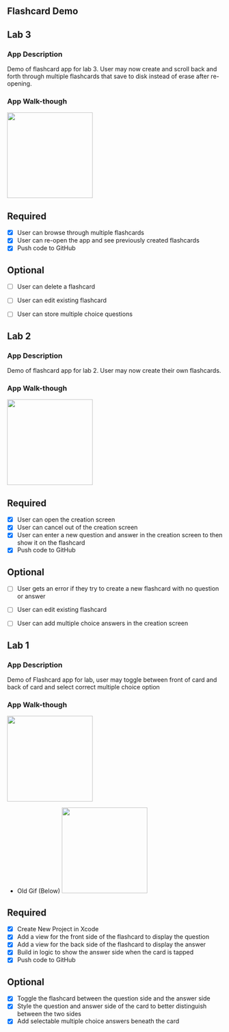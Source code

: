 ## Flashcard Demo

## Lab 3

### App Description
Demo of flashcard app for lab 3. User may now create and scroll back and forth through multiple flashcards that save to disk instead of erase after re-opening.

### App Walk-though

<img src="https://media.giphy.com/media/Jmai3r01SvwzjDUxio/giphy.gif" width=200><br>

## Required
- [x] User can browse through multiple flashcards
- [x] User can re-open the app and see previously created flashcards
- [x] Push code to GitHub
## Optional
- [ ] User can delete a flashcard
- [ ] User can edit existing flashcard
- [ ] User can store multiple choice questions


## Lab 2

### App Description
Demo of flashcard app for lab 2. User may now create their own flashcards.

### App Walk-though

<img src="https://media.giphy.com/media/Quylk3uKNFyLWhdodP/giphy.gif" width=200><br>

## Required
- [x] User can open the creation screen
- [x] User can cancel out of the creation screen
- [x] User can enter a new question and answer in the creation screen to then show it on the flashcard
- [x] Push code to GitHub
## Optional
- [ ] User gets an error if they try to create a new flashcard with no question or answer
- [ ] User can edit existing flashcard
- [ ] User can add multiple choice answers in the creation screen


## Lab 1

### App Description
Demo of Flashcard app for lab, user may toggle between front of card and back of card and select correct multiple choice option

### App Walk-though

<img src="https://media.giphy.com/media/KeX2bGDhPXEK09GhUX/giphy.gif" width=200><br>
- Old Gif (Below)
<img src="https://media.giphy.com/media/LpvB0jLJDWsBfeUrm8/giphy.gif" width=200><br>


## Required
- [x] Create New Project in Xcode
- [x] Add a view for the front side of the flashcard to display the question
- [x] Add a view for the back side of the flashcard to display the answer
- [x] Build in logic to show the answer side when the card is tapped
- [x] Push code to GitHub
## Optional
- [x] Toggle the flashcard between the question side and the answer side
- [x] Style the question and answer side of the card to better distinguish between the two sides
- [x] Add selectable multiple choice answers beneath the card
